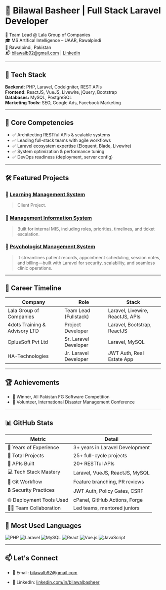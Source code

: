 # 👋 Bilawal Basheer | Full Stack Laravel Developer

🚀 Team Lead @ Lala Group of Companies  
🎓 MS Artifical Intelligence – UAAR, Rawalpindi  
📍 Rawalpindi, Pakistan  
📬 [bilawalb92@gmail.com](mailto:bilawalb92@gmail.com) | [LinkedIn](https://linkedin.com/in/bilawalbasheer)

---

## 💼 Tech Stack

**Backend:** PHP, Laravel, CodeIgniter, REST APIs  
**Frontend:** ReactJS, VueJS, Livewire, jQuery, Bootstrap  
**Databases:** MySQL, PostgreSQL  
**Marketing Tools:** SEO, Google Ads, Facebook Marketing  

---

## 🧠 Core Competencies

- ✅ Architecting RESTful APIs & scalable systems  
- ✅ Leading full-stack teams with agile workflows  
- ✅ Laravel ecosystem expertise (Eloquent, Blade, Livewire)  
- ✅ System optimization & performance tuning  
- ✅ DevOps readiness (deployment, server config)

---

## 🛠️ Featured Projects

### 🔹 [Learning Management System](https://lms.cspsacademy.com)  
> Client Project.

### 🔹 [Management Information System](https://panel.lalaservices.com/)  
> Built for internal MIS, including roles, priorities, timelines, and ticket escalation.

### 🔹 [Psychologist Management System](https://github.com/BilawalSh/real-estate-portal)
> It streamlines patient records, appointment scheduling, session notes, and billing—built with Laravel for security, scalability, and seamless clinic operations.

---

## 🧩 Career Timeline

| Company                        | Role                         | Stack                                 |
|-------------------------------|------------------------------|----------------------------------------|
| Lala Group of Companies       | Team Lead (Fullstack)        | Laravel, Livewire, ReactJS, APIs       |
| 4dots Training & Advisory LTD | Project Developer            | Laravel, Bootstrap, ReactJS            |
| CplusSoft Pvt Ltd             | Sr. Laravel Developer        | Laravel, MySQL                         |
| HA-Technologies               | Jr. Laravel Developer        | JWT Auth, Real Estate App              |

---

## 🏆 Achievements

- 🥇 Winner, All Pakistan FG Software Competition  
- 🤝 Volunteer, International Disaster Management Conference  

---

## 📊 GitHub Stats

| Metric                     | Detail                          |
|----------------------------|----------------------------------|
| 🔧 Years of Experience     | 3+ years in Laravel Development |
| 💼 Total Projects          | 25+ full-cycle projects         |
| 🚀 APIs Built              | 20+ RESTful APIs                |
| 💻 Tech Stack Mastery      | Laravel, VueJS, ReactJS, MySQL |
| 🧠 Git Workflow            | Feature branching, PR reviews   |
| 🔒 Security Practices      | JWT Auth, Policy Gates, CSRF    |
| 🌐 Deployment Tools Used   | cPanel, GitHub Actions, Forge  |
| 🧑‍🏫 Team Collaboration     | Led teams, mentored juniors     |

## 📘 Most Used Languages

![PHP](https://img.shields.io/badge/PHP-100%25-777BB4?style=for-the-badge&logo=php&logoColor=white)
![Laravel](https://img.shields.io/badge/Laravel-Advanced-FF2D20?style=for-the-badge&logo=laravel&logoColor=white)
![MySQL](https://img.shields.io/badge/MySQL-Expert-00758F?style=for-the-badge&logo=mysql&logoColor=white)
![React](https://img.shields.io/badge/React-Intermediate-61DAFB?style=for-the-badge&logo=react&logoColor=black)
![Vue.js](https://img.shields.io/badge/Vue.js-Beginner-4FC08D?style=for-the-badge&logo=vue.js&logoColor=white)
![JavaScript](https://img.shields.io/badge/JavaScript-Intermediate-F7DF1E?style=for-the-badge&logo=javascript&logoColor=black)




---

## 📫 Let's Connect

- 📩 Email: bilawalb92@gmail.com  

- 💼 LinkedIn: [linkedin.com/in/bilawalbasheer](https://linkedin.com/in/bilawalbasheer)

